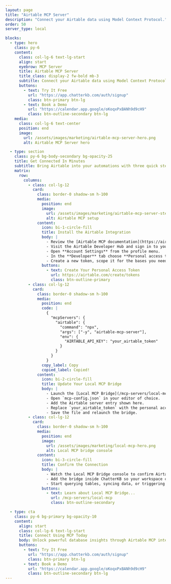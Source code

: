 ```yaml
---
layout: page
title: "Airtable MCP Server"
description: "Connect your Airtable data using Model Context Protocol."
order: 50
server_type: local

blocks:
  - type: hero
    class: py-6
    content:
      class: col-lg-6 text-lg-start
      align: start
      eyebrow: MCP Server
      title: Airtable MCP Server
      title_class: display-2 fw-bold mb-3
      subtitle: Connect your Airtable data using Model Context Protocol.
      buttons:
        - text: Try It Free
          url: "https://app.chatterkb.com/auth/signup"
          class: btn-primary btn-lg
        - text: Book a Demo
          url: "https://calendar.app.google/oKoqxPxBANh9d9cH9"
          class: btn-outline-secondary btn-lg
    media:
      class: col-lg-6 text-center
      position: end
      image:
        url: /assets/images/marketing/airtable-mcp-server-hero.png
        alt: Airtable MCP Server hero

  - type: section
    class: py-6 bg-body-secondary bg-opacity-25
    title: Get Connected In Minutes
    subtitle: Bring Airtable into your automations with three quick steps.
    matrix:
      row:
        columns:
          - class: col-lg-12
            card:
              class: border-0 shadow-sm h-100
              media:
                position: end
                image:
                  url: /assets/images/marketing/airtable-mcp-server-step-1.png
                  alt: Airtable MCP setup
              content:
                icon: bi-1-circle-fill
                title: Install the Airtable Integration
                body: |
                  - Review the [Airtable MCP documentation](https://airtable.com/developers/web/api/introduction).
                  - Visit the Airtable Developer Hub and sign in to your account.
                  - Open **Account Settings** from the profile menu.
                  - In the **Developer** tab choose **Personal access tokens**.
                  - Create a new token, scope it for the bases you need, then copy it somewhere safe.
                buttons:
                  - text: Create Your Personal Access Token
                    url: https://airtable.com/create/tokens
                    class: btn-outline-primary
          - class: col-lg-12
            card:
              class: border-0 shadow-sm h-100
              media:
                position: end
                code: |
                  {
                    "mcpServers": {
                      "airtable": {
                        "command": "npx",
                        "args": ["-y", "airtable-mcp-server"],
                        "env": {
                          "AIRTABLE_API_KEY": "your_airtable_token"
                        }
                      }
                    }
                  }
                copy_label: Copy
                copied_label: Copied!
              content:
                icon: bi-2-circle-fill
                title: Update Your Local MCP Bridge
                body: |
                  - Launch the [Local MCP Bridge](/mcp-servers/local-mcp) after installing it.
                  - Open `mcp-config.json` in your editor of choice.
                  - Add the Airtable server entry shown here.
                  - Replace `your_airtable_token` with the personal access token from step one.
                  - Save the file and relaunch the bridge.
          - class: col-lg-12
            card:
              class: border-0 shadow-sm h-100
              media:
                position: end
                image:
                  url: /assets/images/marketing/local-mcp-hero.png
                  alt: Local MCP bridge console
              content:
                icon: bi-3-circle-fill
                title: Confirm the Connection
                body: |
                  - Watch the Local MCP Bridge console to confirm Airtable loads successfully.
                  - Add the bridge inside ChatterKB so your workspace can reach it.
                  - Start querying tables, syncing data, or triggering automations with Airtable.
                buttons:
                  - text: Learn about Local MCP Bridge...
                    url: /mcp-servers/local-mcp
                    class: btn-outline-secondary

  - type: cta
    class: py-6 bg-primary bg-opacity-10
    content:
      align: start
      class: col-lg-6 text-lg-start
      title: Connect Using MCP Today
      body: Unlock powerful database insights through Airtable MCP integration.
      buttons:
        - text: Try It Free
          url: "https://app.chatterkb.com/auth/signup"
          class: btn-primary btn-lg
        - text: Book a Demo
          url: "https://calendar.app.google/oKoqxPxBANh9d9cH9"
          class: btn-outline-secondary btn-lg
---
```

